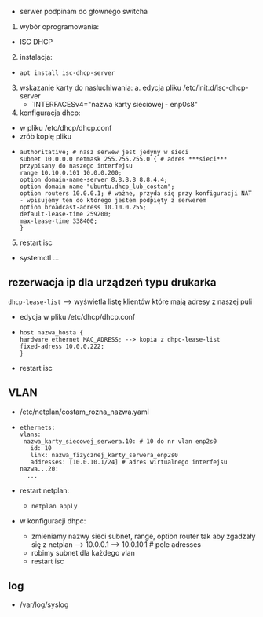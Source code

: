 - serwer podpinam do głównego switcha

1. wybór oprogramowania:
 - ISC DHCP
2. instalacja:
  - `apt install isc-dhcp-server`
3. wskazanie karty do nasłuchiwania:
  a. edycja pliku /etc/init.d/isc-dhcp-server
    - `INTERFACESv4="nazwa karty sieciowej - enp0s8"
4. konfiguracja dhcp:
  - w pliku /etc/dhcp/dhcp.conf
  - zrób kopię pliku
  - ```
    authoritative; # nasz serwew jest jedyny w sieci
    subnet 10.0.0.0 netmask 255.255.255.0 { # adres ***sieci*** przypisany do naszego interfejsu
    range 10.10.0.101 10.0.0.200;
    option domain-name-server 8.8.8.8 8.8.4.4;
    option domain-name "ubuntu.dhcp_lub_costam";
    option routers 10.0.0.1; # ważne, przyda się przy konfiguracji NAT - wpisujemy ten do którego jestem podpięty z serwerem
    option broadcast-adress 10.10.0.255;
    default-lease-time 259200;
    max-lease-time 338400;
    }
    ```
5. restart isc
  - systemctl ...

## rezerwacja ip dla urządzeń typu drukarka
 `dhcp-lease-list` --> wyświetla listę klientów które mają adresy z naszej puli
 - edycja w pliku /etc/dhcp/dhcp.conf
 - ```
   host nazwa_hosta {
   hardware ethernet MAC_ADRESS; --> kopia z dhpc-lease-list
   fixed-adress 10.0.0.222;
   }
   ```
 - restart isc

## VLAN
 - /etc/netplan/costam_rozna_nazwa.yaml
 - ```
   ethernets:
   vlans:
    nazwa_karty_siecowej_serwera.10: # 10 do nr vlan enp2s0
      id: 10
      link: nazwa_fizycznej_karty_serwera_enp2s0
      addresses: [10.0.10.1/24] # adres wirtualnego interfejsu
   nazwa...20:
     ...
 - restart netplan:
   - `netplan apply`

 - w konfiguracji dhpc:
   - zmieniamy nazwy sieci subnet, range, option router tak aby zgadzały się z netplan --> 10.0.0.1 --> 10.0.10.1 # pole adresses
   - robimy subnet dla każdego vlan
   - restart isc

## log 
- /var/log/syslog

